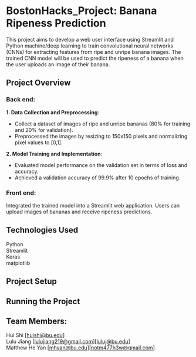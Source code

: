 # BostonHacks_Project: Banana Ripeness Prediction

This project aims to develop a web user interface using Streamlit and Python machine/deep learning to train convolutional neural networks (CNNs) for extracting features from ripe and unripe banana images. The trained CNN model will be used to predict the ripeness of a banana when the user uploads an image of their banana.

## Project Overview

### Back end:
**1. Data Collection and Preprocessing**:  <br /> 
- Collect a dataset of images of ripe and unripe bananas (80% for training and 20% for validation).
- Preprocessed the images by resizing to 150x150 pixels and normalizing pixel values to [0,1].

**2. Model Training and Implementation**: <br /> 
- Evaluated model performance on the validation set in terms of loss and accuracy.
- Achieved a validation accuracy of 99.9% after 10 epochs of training.

### Front end:  <br /> 
Integrated the trained model into a Streamlit web application. Users can upload images of bananas and receive ripeness predictions.

## Technologies Used
Python
 <br /> Streamlit
 <br /> Keras
 <br />matplotlib

## Project Setup

## Running the Project


## Team Members:
Hui Shi [huishi@bu.edu]
 <br />Lulu Jiang [lulujiang219@gmail.com][luluj@bu.edu]
 <br />Matthew He Yan [mhyan@bu.edu][notm477h3w@gmail.com]
